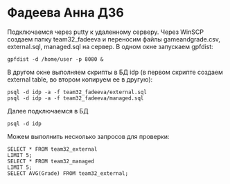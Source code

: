 # Фадеева Анна ДЗ6
Подключаемся через putty к удаленному серверу.
Через WinSCP создаем папку team32_fadeeva и переносим файлы gameandgrade.csv, external.sql, managed.sql на сервер.
В одном окне запускаем gpfdist:
```
gpfdist -d /home/user -p 8080 &
```
В другом окне выполняем скрипты в БД idp (в первом скрипте создаем external table, во втором копируем ее в другую):
```
psql -d idp -a -f team32_fadeeva/external.sql
psql -d idp -a -f team32_fadeeva/managed.sql
```
Далее подключаемся в БД

```
psql -d idp
```
Можем выполнить несколько запросов для проверки:
```
SELECT * FROM team32_external
LIMIT 5;
SELECT * FROM team32_managed
LIMIT 5;
SELECT AVG(Grade) FROM team32_external;
```
